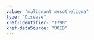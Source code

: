 ```yaml
---
value: "malignant mesothelioma"
type: "Disease"
xref-identifier: "1790"
xref-dataSource: "DOID"
---
```

